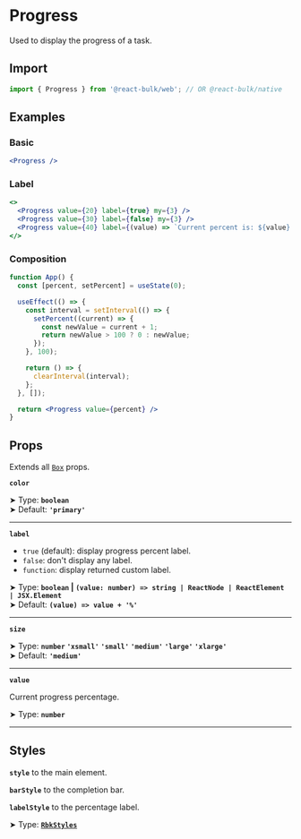 # Progress

Used to display the progress of a task.

## Import

```jsx
import { Progress } from '@react-bulk/web'; // OR @react-bulk/native
```

## Examples

### Basic

```jsx live
<Progress />
```

### Label

```jsx live
<>
  <Progress value={20} label={true} my={3} />
  <Progress value={30} label={false} my={3} />
  <Progress value={40} label={(value) => `Current percent is: ${value}.`} my={3} />
</>
```

### Composition

```jsx live
function App() {
  const [percent, setPercent] = useState(0);

  useEffect(() => {
    const interval = setInterval(() => {
      setPercent((current) => {
        const newValue = current + 1;
        return newValue > 100 ? 0 : newValue;
      });
    }, 100);

    return () => {
      clearInterval(interval);
    };
  }, []);

  return <Progress value={percent} />
}
```

## Props

Extends all [`Box`](/docs/components/box#props) props.

**`color`**

➤ Type: **`boolean`** <br/>
➤ Default: **`'primary'`**

---

**`label`**

- `true` (default): display progress percent label.
- `false`: don't display any label.
- `function`: display returned custom label.

➤ Type: **`boolean` | `(value: number) => string | ReactNode | ReactElement | JSX.Element`** <br/>
➤ Default: **`(value) => value + '%' `** <br/>

---

**`size`**

➤ Type: **`number` `'xsmall'` `'small'` `'medium'` `'large'` `'xlarge'`** <br/>
➤ Default: **`'medium'`** <br/>

---

**`value`**

Current progress percentage.

➤ Type: **`number`** <br/>

---

## Styles

**`style`** to the main element.

**`barStyle`** to the completion bar.

**`labelStyle`** to the percentage label.

➤ Type: **[`RbkStyles`](/docs/type-reference/rbk-styles)** <br/>
